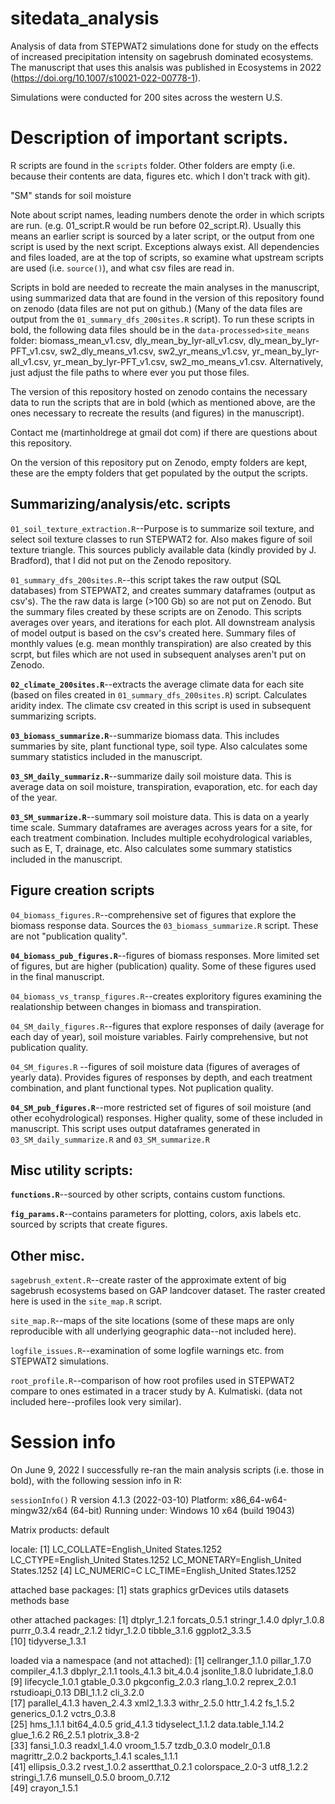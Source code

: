 # sitedata_analysis

Analysis of data from STEPWAT2 simulations done for study on the effects of increased precipitation intensity on sagebrush dominated ecosystems. The manuscript that uses this analsis was published in Ecosystems in 2022 (https://doi.org/10.1007/s10021-022-00778-1). 

Simulations were conducted for 200 sites across the western U.S. 

# Description of important scripts.

R scripts are found in the `scripts` folder. Other folders are empty 
(i.e. because their contents are data, figures etc. which I don't track with git). 

"SM" stands for soil moisture

Note about script names, leading numbers denote the order in which scripts are run. (e.g. 01_script.R would be run before 02_script.R). 
Usually this means an earlier script is sourced by a later script, or the output from one script is used by the next script.
Exceptions always exist. All dependencies and files loaded, are at the top of scripts, so examine what upstream scripts are used (i.e. `source()`),
and what csv files are read in. 


Scripts in bold are needed to recreate the main analyses in the manuscript, using summarized data that are found in the
version of this repository found on zenodo (data files are not put on github.)
(Many of the data files are output from the `01_summary_dfs_200sites.R` script). 
To run these scripts in bold, the following data files should be
in the `data-processed>site_means` folder: biomass_mean_v1.csv, dly_mean_by_lyr-all_v1.csv, dly_mean_by_lyr-PFT_v1.csv, 
sw2_dly_means_v1.csv, sw2_yr_means_v1.csv, yr_mean_by_lyr-all_v1.csv, yr_mean_by_lyr-PFT_v1.csv, sw2_mo_means_v1.csv. Alternatively, just
adjust the file paths to where ever you put those files. 

The version of this repository hosted on zenodo contains the necessary data
to run the scripts that are in bold (which as mentioned above, are the ones
necessary to recreate the results (and figures) in the manuscript).

Contact me (martinholdrege at gmail dot com) if there are questions about this repository. 

On the version of this repository put on Zenodo, empty folders are kept, these
are the empty folders that get populated by the output the scripts. 

## Summarizing/analysis/etc. scripts

`01_soil_texture_extraction.R`--Purpose is to summarize soil texture, and select soil texture classes to run STEPWAT2 for. 
Also makes figure of soil texture triangle.
This sources publicly available data (kindly provided by J. Bradford), that I did not put on the Zenodo repository.

`01_summary_dfs_200sites.R`--this script takes the raw output (SQL databases) from STEPWAT2, and creates summary dataframes (output as csv's). 
The the raw data is large (>100 Gb) so are not put on Zenodo. But the summary files created by these scripts are on Zenodo. 
This scripts averages over years, and iterations for each plot. All downstream analysis of model output is based on the csv's created here. 
Summary files of monthly values (e.g. mean monthly transpiration) are also created by this scrpt, but files which are not used in subsequent
analyses aren't put on Zenodo. 

**`02_climate_200sites.R`**--extracts the average climate data for each site (based on files created in `01_summary_dfs_200sites.R`) script. Calculates aridity index. 
The climate csv created in this script is used in subsequent summarizing scripts. 

**`03_biomass_summarize.R`**--summarize biomass data. This includes summaries by site, plant functional type, soil type. Also calculates 
some summary statistics included in the manuscript. 

**`03_SM_daily_summariz.R`**--summarize daily soil moisture data. This is average data on soil moisture, transpiration, evaporation, etc. for each day of the year. 

**`03_SM_summarize.R`**--summary soil moisture data. This is data on a yearly time scale. Summary dataframes are averages across years for a site, for each treatment combination. 
Includes multiple ecohydrological variables, such as E, T, drainage, etc. 
Also calculates some summary statistics included in the manuscript. 

## Figure creation scripts

`04_biomass_figures.R`--comprehensive set of figures that explore the biomass response data. Sources the `03_biomass_summarize.R` script. 
These are not "publication quality". 

**`04_biomass_pub_figures.R`**--figures of biomass responses. More limited set of figures, but are higher (publication) quality. 
Some of these figures used in the final manuscript.

`04_biomass_vs_transp_figures.R`--creates exploritory figures examining the realationship between changes in biomass and transpiration. 

`04_SM_daily_figures.R`--figures that explore responses of daily (average for each day of year), soil moisture variables. 
Fairly comprehensive, but not publication quality.

`04_SM_figures.R` --figures of soil moisture data (figures of averages of yearly data). 
Provides figures of responses by depth, and each treatment combination, and
plant functional types. Not puplication quality. 

**`04_SM_pub_figures.R`**--more restricted set of figures of soil moisture (and other ecohydrological) responses. 
Higher quality, some of these included in manuscript. 
This script uses output dataframes generated in `03_SM_daily_summarize.R` and `03_SM_summarize.R`

## Misc utility scripts:

**`functions.R`**--sourced by other scripts, contains custom functions. 

**`fig_params.R`**--contains parameters for plotting, colors, axis labels etc. sourced by scripts that create figures. 

## Other misc.

`sagebrush_extent.R`--create raster of the approximate  extent of big sagebrush ecosystems
based on GAP landcover dataset. The raster created here is used in the `site_map.R`
script.

`site_map.R`--maps of the site locations (some of these maps are only reproducible with all underlying geographic data--not included here). 

`logfile_issues.R`--examination of some logfile warnings etc. from STEPWAT2 simulations. 

`root_profile.R`--comparison of how root profiles used in STEPWAT2 compare to ones estimated in a tracer study by A. Kulmatiski. (data
not included here--profiles look very similar). 


# Session info

On June 9, 2022 I successfully re-ran the main analysis scripts (i.e. those in bold),
with the following session info in R:

`sessionInfo()`
R version 4.1.3 (2022-03-10)
Platform: x86_64-w64-mingw32/x64 (64-bit)
Running under: Windows 10 x64 (build 19043)

Matrix products: default

locale:
[1] LC_COLLATE=English_United States.1252  LC_CTYPE=English_United States.1252    LC_MONETARY=English_United States.1252
[4] LC_NUMERIC=C                           LC_TIME=English_United States.1252    

attached base packages:
[1] stats     graphics  grDevices utils     datasets  methods   base     

other attached packages:
 [1] dtplyr_1.2.1    forcats_0.5.1   stringr_1.4.0   dplyr_1.0.8     purrr_0.3.4     readr_2.1.2     tidyr_1.2.0     tibble_3.1.6    ggplot2_3.3.5  
[10] tidyverse_1.3.1

loaded via a namespace (and not attached):
 [1] cellranger_1.1.0  pillar_1.7.0      compiler_4.1.3    dbplyr_2.1.1      tools_4.1.3       bit_4.0.4         jsonlite_1.8.0    lubridate_1.8.0  
 [9] lifecycle_1.0.1   gtable_0.3.0      pkgconfig_2.0.3   rlang_1.0.2       reprex_2.0.1      rstudioapi_0.13   DBI_1.1.2         cli_3.2.0        
[17] parallel_4.1.3    haven_2.4.3       xml2_1.3.3        withr_2.5.0       httr_1.4.2        fs_1.5.2          generics_0.1.2    vctrs_0.3.8      
[25] hms_1.1.1         bit64_4.0.5       grid_4.1.3        tidyselect_1.1.2  data.table_1.14.2 glue_1.6.2        R6_2.5.1          plotrix_3.8-2    
[33] fansi_1.0.3       readxl_1.4.0      vroom_1.5.7       tzdb_0.3.0        modelr_0.1.8      magrittr_2.0.2    backports_1.4.1   scales_1.1.1     
[41] ellipsis_0.3.2    rvest_1.0.2       assertthat_0.2.1  colorspace_2.0-3  utf8_1.2.2        stringi_1.7.6     munsell_0.5.0     broom_0.7.12     
[49] crayon_1.5.1     
